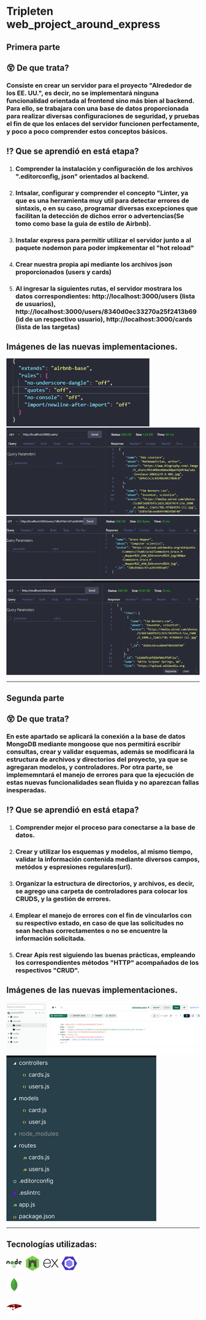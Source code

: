 # Tripleten web_project_around_express

## Primera parte

## :astonished: De que trata?

### Consiste en crear un servidor para el proyecto "Alrededor de los EE. UU.", es decir, no se implementará ninguna funcionalidad orientada al frontend sino más bien al backend. Para ello, se trabajara con una base de datos proporcionada para realizar diversas configuraciones de seguridad, y pruebas el fin de que los enlaces del servidor funcionen perfectamente, y poco a poco comprender estos conceptos básicos.

## :interrobang: Que se aprendió en está etapa?

1. ### Comprender la instalación y configuración de los archivos ".editorconfig, json" orientados al backend.

2. ### Intsalar, configurar y comprender el concepto "Linter, ya que es una herramienta muy util para detectar errores de sintaxis, o en su caso, programar diversas excepciones que facilitan la detección de dichos error o advertencias(Se tomo como base la guía de estilo de Airbnb).

3. ### Instalar express para permitir utilizar el servidor junto a al paquete nodemon para poder impkementar el "hot reload"

4. ### Crear nuestra propia api mediante los archivos json proporcionados (users y cards)

5. ### Al ingresar la siguientes rutas, el servidor mostrara los datos correspondientes: http://localhost:3000/users (lista de usuarios), http://localhost:3000/users/8340d0ec33270a25f2413b69 (id de un respectivo usuario), http://localhost:3000/cards (lista de las targetas)

## Imágenes de las nuevas implementaciones.

<img src="/images/rules.png"  border="0"   />

<img src="/images/users.png"  border="0"   />

<img src="/images/id.png"  border="0"   />

<img src="/images/cards.png"  border="0"   />

---

## Segunda parte

## :astonished: De que trata?

### En este apartado se aplicará la conexión a la base de datos MongoDB mediante mongoose que nos permitirá escribir consultas, crear y validar esquemas, además se modificará la estructura de archivos y directorios del proyecto, ya que se agregaran modelos, y controladores. Por otra parte, se implememntará el manejo de errores para que la ejecución de estas nuevas funcionalidades sean fluida y no aparezcan fallas inesperadas.

## :interrobang: Que se aprendió en está etapa?

1. ### Comprender mejor el proceso para conectarse a la base de datos.

2. ### Crear y utilizar los esquemas y modelos, al mismo tiempo, validar la información contenida mediante diversos campos, metódos y espresiones regulares(url).

3. ### Organizar la estructura de directorios, y archivos, es decir, se agrego una carpeta de controladores para colocar los CRUDS, y la gestión de errores.

4. ### Emplear el manejo de errores con el fin de vincularlos con su respectivo estado, en caso de que las solicitudes no sean hechas correctamentes o no se encuentre la información solicitada.

5. ### Crear Apis rest siguiendo las buenas prácticas, empleando los correspondientes métodos "HTTP" acompañados de los respectivos "CRUD".

## Imágenes de las nuevas implementaciones.

<img src="/images/data.png"  border="0"   />

<img src="/images/structure.png"  border="0"   />

---

## Tecnologías utilizadas:

<img src="https://github.com/devicons/devicon/blob/master/icons/nodejs/nodejs-original-wordmark.svg" title="Node" alt="Node" width="40" height="40"/>&nbsp;
<img src="https://github.com/devicons/devicon/blob/master/icons/nodemon/nodemon-original.svg" title="Nodemon" alt="Nodemon" width="40" height="40"/>&nbsp;
<img src="https://github.com/devicons/devicon/blob/master/icons/express/express-original.svg" title="Express" alt="Express" width="40" height="40"/>&nbsp;
<img src="https://github.com/devicons/devicon/blob/master/icons/eslint/eslint-original.svg" title="Eslint" alt="Eslint" width="40" height="40"/>&nbsp;

<img src="https://github.com/devicons/devicon/blob/master/icons/mongodb/mongodb-original.svg" title="MongoDB" alt="MongoDB" width="40" height="40"/>&nbsp;

<img src="https://github.com/devicons/devicon/blob/master/icons/mongoose/mongoose-original.svg" title="Mongoose" alt="Mongoose" width="40" height="40"/>&nbsp;
